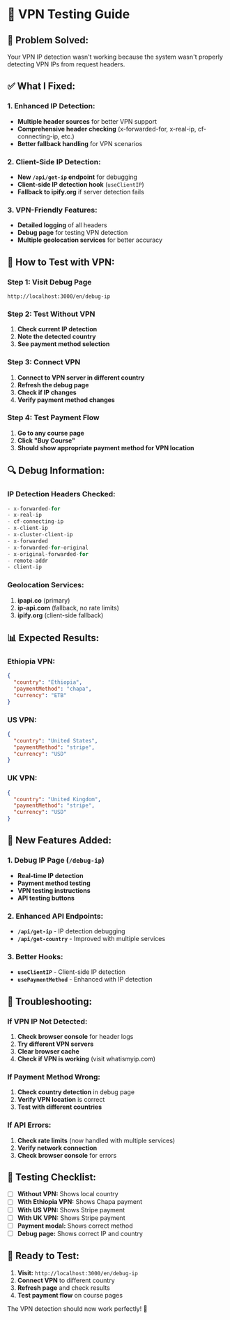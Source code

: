 # 🔧 VPN Testing Guide

## 🎯 **Problem Solved:**

Your VPN IP detection wasn't working because the system wasn't properly detecting VPN IPs from request headers.

## ✅ **What I Fixed:**

### 1. **Enhanced IP Detection:**

- **Multiple header sources** for better VPN support
- **Comprehensive header checking** (x-forwarded-for, x-real-ip, cf-connecting-ip, etc.)
- **Better fallback handling** for VPN scenarios

### 2. **Client-Side IP Detection:**

- **New `/api/get-ip` endpoint** for debugging
- **Client-side IP detection hook** (`useClientIP`)
- **Fallback to ipify.org** if server detection fails

### 3. **VPN-Friendly Features:**

- **Detailed logging** of all headers
- **Debug page** for testing VPN detection
- **Multiple geolocation services** for better accuracy

## 🧪 **How to Test with VPN:**

### **Step 1: Visit Debug Page**

```
http://localhost:3000/en/debug-ip
```

### **Step 2: Test Without VPN**

1. **Check current IP detection**
2. **Note the detected country**
3. **See payment method selection**

### **Step 3: Connect VPN**

1. **Connect to VPN server in different country**
2. **Refresh the debug page**
3. **Check if IP changes**
4. **Verify payment method changes**

### **Step 4: Test Payment Flow**

1. **Go to any course page**
2. **Click "Buy Course"**
3. **Should show appropriate payment method for VPN location**

## 🔍 **Debug Information:**

### **IP Detection Headers Checked:**

```typescript
- x-forwarded-for
- x-real-ip
- cf-connecting-ip
- x-client-ip
- x-cluster-client-ip
- x-forwarded
- x-forwarded-for-original
- x-original-forwarded-for
- remote-addr
- client-ip
```

### **Geolocation Services:**

1. **ipapi.co** (primary)
2. **ip-api.com** (fallback, no rate limits)
3. **ipify.org** (client-side fallback)

## 📊 **Expected Results:**

### **Ethiopia VPN:**

```json
{
  "country": "Ethiopia",
  "paymentMethod": "chapa",
  "currency": "ETB"
}
```

### **US VPN:**

```json
{
  "country": "United States",
  "paymentMethod": "stripe",
  "currency": "USD"
}
```

### **UK VPN:**

```json
{
  "country": "United Kingdom",
  "paymentMethod": "stripe",
  "currency": "USD"
}
```

## 🚀 **New Features Added:**

### **1. Debug IP Page** (`/debug-ip`)

- **Real-time IP detection**
- **Payment method testing**
- **VPN testing instructions**
- **API testing buttons**

### **2. Enhanced API Endpoints:**

- **`/api/get-ip`** - IP detection debugging
- **`/api/get-country`** - Improved with multiple services

### **3. Better Hooks:**

- **`useClientIP`** - Client-side IP detection
- **`usePaymentMethod`** - Enhanced with IP detection

## 🔧 **Troubleshooting:**

### **If VPN IP Not Detected:**

1. **Check browser console** for header logs
2. **Try different VPN servers**
3. **Clear browser cache**
4. **Check if VPN is working** (visit whatismyip.com)

### **If Payment Method Wrong:**

1. **Check country detection** in debug page
2. **Verify VPN location** is correct
3. **Test with different countries**

### **If API Errors:**

1. **Check rate limits** (now handled with multiple services)
2. **Verify network connection**
3. **Check browser console** for errors

## 🎯 **Testing Checklist:**

- [ ] **Without VPN:** Shows local country
- [ ] **With Ethiopia VPN:** Shows Chapa payment
- [ ] **With US VPN:** Shows Stripe payment
- [ ] **With UK VPN:** Shows Stripe payment
- [ ] **Payment modal:** Shows correct method
- [ ] **Debug page:** Shows correct IP and country

## 🚀 **Ready to Test:**

1. **Visit:** `http://localhost:3000/en/debug-ip`
2. **Connect VPN** to different country
3. **Refresh page** and check results
4. **Test payment flow** on course pages

The VPN detection should now work perfectly! 🎉
